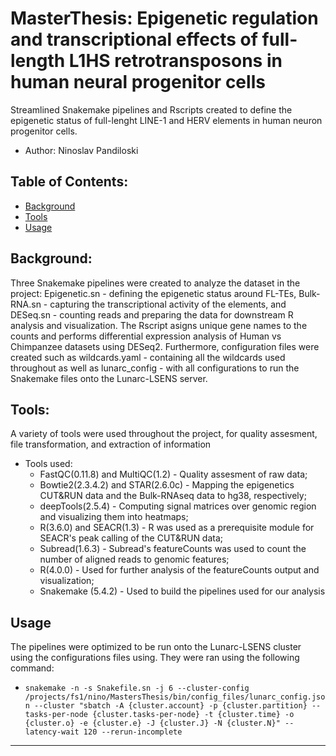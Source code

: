 # MasterThesis: Epigenetic regulation and transcriptional effects of full-length L1HS retrotransposons in human neural progenitor cells
Streamlined Snakemake pipelines and Rscripts created to define the epigenetic status of full-lenght LINE-1 and HERV elements in human neuron progenitor cells. 
- Author: Ninoslav Pandiloski
## Table of Contents:
- [Background][1]
- [Tools][2]
- [Usage][3]

## Background:
Three Snakemake pipelines were created to analyze the dataset in the project: Epigenetic.sn - defining the epigenetic status around FL-TEs, Bulk-RNA.sn - capturing the transcriptional activity of the elements, and DESeq.sn - counting reads and preparing the data for downstream R analysis and visualization. The Rscript asigns unique gene names to the counts and performs differential expression analysis of Human vs Chimpanzee datasets using DESeq2. Furthermore, configuration files were created such as wildcards.yaml - containing all the wildcards used throughout as well as lunarc_config - with all configurations to run the Snakemake files onto the Lunarc-LSENS server.

## Tools:
A variety of tools were used throughout the project, for quality assesment, file transformation, and extraction of information
- Tools used: 
	- FastQC(0.11.8) and MultiQC(1.2) - Quality assesment of raw data;
	- Bowtie2(2.3.4.2) and STAR(2.6.0c) - Mapping the epigenetics CUT&RUN data and the Bulk-RNAseq data to hg38, respectively;
	- deepTools(2.5.4) - Computing signal matrices over genomic region and visualizing them into heatmaps;
	- R(3.6.0) and SEACR(1.3) - R was used as a prerequisite module for SEACR's peak calling of the CUT&RUN data;
	- Subread(1.6.3) - Subread's featureCounts was used to count the number of aligned reads to genomic features;
	- R(4.0.0) - Used for further analysis of the featureCounts output and visualization;
	- Snakemake (5.4.2) - Used to build the pipelines used for our analysis

## Usage
The pipelines were optimized to be run onto the Lunarc-LSENS cluster using the configurations files using. They were ran using the following command:
- ```snakemake -n -s Snakefile.sn -j 6 --cluster-config /projects/fs1/nino/MastersThesis/bin/config_files/lunarc_config.json --cluster "sbatch -A {cluster.account} -p {cluster.partition} --tasks-per-node {cluster.tasks-per-node} -t {cluster.time} -o {cluster.o} -e {cluster.e} -J {cluster.J} -N {cluster.N}" --latency-wait 120 --rerun-incomplete```


---- 

[1]:	#Background
[2]:	#Tools
[3]:	#Usage
